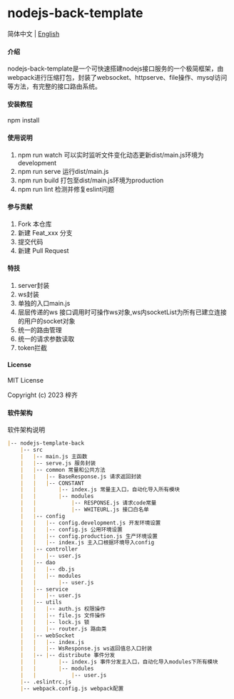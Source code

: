 # nodejs-back-template

简体中文 | [English](./README.en.md)

#### 介绍
nodejs-back-template是一个可快速搭建nodejs接口服务的一个极简框架，由webpack进行压缩打包，封装了websocket、httpserve、file操作、mysql访问等方法，有完整的接口路由系统。

#### 安装教程

npm install

#### 使用说明

1. npm run watch 可以实时监听文件变化动态更新dist/main.js环境为development
2. npm run serve 运行dist/main.js
3. npm run build 打包至dist/main.js环境为production
4. npm run lint 检测并修复eslint问题

#### 参与贡献

1.  Fork 本仓库
2.  新建 Feat_xxx 分支
3.  提交代码
4.  新建 Pull Request


#### 特技

1.  server封装
2.  ws封装
3.  单独的入口main.js
4.  层层传递的ws 接口调用时可操作ws对象,ws内socketList为所有已建立连接的用户的socket对象
5.  统一的路由管理
6.  统一的请求参数读取
7. token拦截

#### License

MIT License

Copyright (c) 2023 梓齐

#### 软件架构

软件架构说明

```md
|-- nodejs-template-back
    |-- src
    |   |-- main.js 主函数
    |   |-- serve.js 服务封装
    |   |-- common 常量和公共方法
    |   |   |-- BaseResponse.js 请求返回封装
    |   |   |-- CONSTANT
    |   |       |-- index.js 常量主入口，自动化导入所有模块
    |   |       |-- modules
    |   |           |-- RESPONSE.js 请求code常量
    |   |           |-- WHITEURL.js 接口白名单
    |   |-- config
    |   |   |-- config.development.js 开发环境设置
    |   |   |-- config.js 公用环境设置
    |   |   |-- config.production.js 生产环境设置
    |   |   |-- index.js 主入口根据环境导入config
    |   |-- controller
    |   |   |-- user.js
    |   |-- dao
    |   |   |-- db.js
    |   |   |-- modules
    |   |       |-- user.js
    |   |-- service
    |   |   |-- user.js
    |   |-- utils
    |   |   |-- auth.js 权限操作
    |   |   |-- file.js 文件操作
    |   |   |-- lock.js 锁
    |   |   |-- router.js 路由类
    |   |-- webSocket
    |   |   |-- index.js
    |   |   |-- WsResponse.js ws返回值总入口封装
    |   |-- |-- distribute 事件分发
    |   |       |-- index.js 事件分发主入口，自动化导入modules下所有模块
    |   |       |-- modules
    |   |           |-- user.js
    |-- .eslintrc.js
    |-- webpack.config.js webpack配置

```
